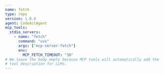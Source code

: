```yaml
---
name: fetch
type: repo
version: 1.0.0
agent: CodeActAgent
mcp_tools:
  stdio_servers:
    - name: "fetch"
      command: "uvx"
      args: ["mcp-server-fetch"]
      env:
        MCP_FETCH_TIMEOUT: "30"
# We leave the body empty because MCP tools will automatically add the
# tool description for LLMs.
---
```

